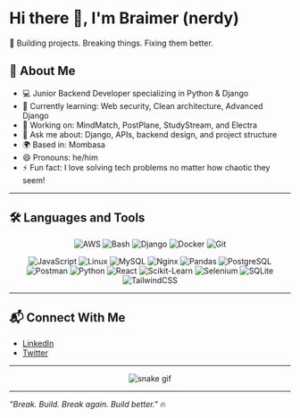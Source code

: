 # Hi there 👋, I'm Braimer (nerdy)

🚀 Building projects. Breaking things. Fixing them better.

## 🧠 About Me
- 💻 Junior Backend Developer specializing in Python & Django
- 🌱 Currently learning: Web security, Clean architecture, Advanced Django
- 🔭 Working on: MindMatch, PostPlane, StudyStream, and Electra
- 💬 Ask me about: Django, APIs, backend design, and project structure
- 🌍 Based in: Mombasa
- 😄 Pronouns: he/him
- ⚡ Fun fact: I love solving tech problems no matter how chaotic they seem!

---

## 🛠️ Languages and Tools

<div align="center" style="flex-wrap: wrap;">

![AWS](https://img.shields.io/badge/AWS-232F3E?style=for-the-badge&logo=amazonaws&logoColor=white)
![Bash](https://img.shields.io/badge/Bash-4EAA25?style=for-the-badge&logo=gnubash&logoColor=white)
![Django](https://img.shields.io/badge/Django-092E20?style=for-the-badge&logo=django&logoColor=white)
![Docker](https://img.shields.io/badge/Docker-2496ED?style=for-the-badge&logo=docker&logoColor=white)
![Git](https://img.shields.io/badge/Git-F05032?style=for-the-badge&logo=git&logoColor=white)

![JavaScript](https://img.shields.io/badge/JavaScript-F7DF1E?style=for-the-badge&logo=javascript&logoColor=black)
![Linux](https://img.shields.io/badge/Linux-FCC624?style=for-the-badge&logo=linux&logoColor=black)
![MySQL](https://img.shields.io/badge/MySQL-4479A1?style=for-the-badge&logo=mysql&logoColor=white)
![Nginx](https://img.shields.io/badge/Nginx-009639?style=for-the-badge&logo=nginx&logoColor=white)
![Pandas](https://img.shields.io/badge/Pandas-150458?style=for-the-badge&logo=pandas&logoColor=white)
![PostgreSQL](https://img.shields.io/badge/PostgreSQL-4169E1?style=for-the-badge&logo=postgresql&logoColor=white)
![Postman](https://img.shields.io/badge/Postman-FF6C37?style=for-the-badge&logo=postman&logoColor=white)
![Python](https://img.shields.io/badge/Python-3776AB?style=for-the-badge&logo=python&logoColor=white)
![React](https://img.shields.io/badge/React-61DAFB?style=for-the-badge&logo=react&logoColor=black)
![Scikit-Learn](https://img.shields.io/badge/Scikit_Learn-F7931E?style=for-the-badge&logo=scikitlearn&logoColor=white)
![Selenium](https://img.shields.io/badge/Selenium-43B02A?style=for-the-badge&logo=selenium&logoColor=white)
![SQLite](https://img.shields.io/badge/SQLite-003B57?style=for-the-badge&logo=sqlite&logoColor=white)
![TailwindCSS](https://img.shields.io/badge/Tailwind_CSS-06B6D4?style=for-the-badge&logo=tailwindcss&logoColor=white)

</div>

---

## 📬 Connect With Me
- [LinkedIn](https://www.linkedin.com/in/braimer-omondi-baa573349/)
- [Twitter](https://x.com/Braimer__1)

---




<div align="center">

![snake gif](https://github.com/Braimer/Braimer/blob/output/github-contribution-grid-snake.svg)

</div>

---

_"Break. Build. Break again. Build better."_ 🔥

